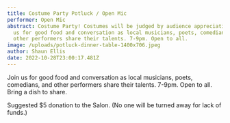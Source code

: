 ```yaml
---
title: Costume Party Potluck / Open Mic
performer: Open Mic
abstract: Costume Party! Costumes will be judged by audience appreciation! Join
  us for good food and conversation as local musicians, poets, comedians, and
  other performers share their talents. 7-9pm. Open to all.
image: /uploads/potluck-dinner-table-1400x706.jpeg
author: Shaun Ellis
date: 2022-10-28T23:00:17.481Z
---
```

Join us for good food and conversation as local musicians, poets, comedians, and other performers share their talents. 7-9pm. Open to all. Bring a dish to share. 

Suggested $5 donation to the Salon. (No one will be turned away for lack of funds.)